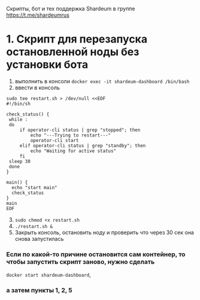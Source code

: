 
Скрипты, бот и тех поддержка Shardeum в группе https://t.me/shardeumrus 

# 1. Скрипт для перезапуска остановленной ноды без установки бота 

1. выполнить в консоли `docker exec -it shardeum-dashboard /bin/bash`
2. ввести в консоль 
```
sudo tee restart.sh > /dev/null <<EOF
#!/bin/sh

check_status() {
 while :
 do 
     if operator-cli status | grep "stopped"; then
         echo "---Trying to restart---"
         operator-cli start
     elif operator-cli status | grep "standby"; then
         echo "Waiting for active status"
     fi
 sleep 30
 done
}

main() {
  echo "start main"
  check_status
}
main
EOF
```
3. `sudo chmod +x restart.sh`
4. `./restart.sh &`
5. Закрыть консоль, остановить ноду и проверить что через 30 сек она снова запустилась

### Если по какой-то причине остановится сам контейнер, то чтобы запустить скрипт заново, нужно сделать 
`docker start shardeum-dashboard`, 
### а затем пункты 1, 2, 5

